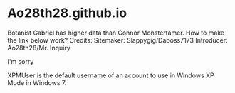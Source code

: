 # Ao28th28.github.io
Botanist Gabriel has higher data than Connor Monstertamer. How to make the link below work? Credits: Sitemaker: Slappygig/Daboss7173 Introducer: Ao28th28/Mr. Inquiry


I'm sorry 

XPMUser is the default username of an account to use in Windows XP Mode in Windows 7.
